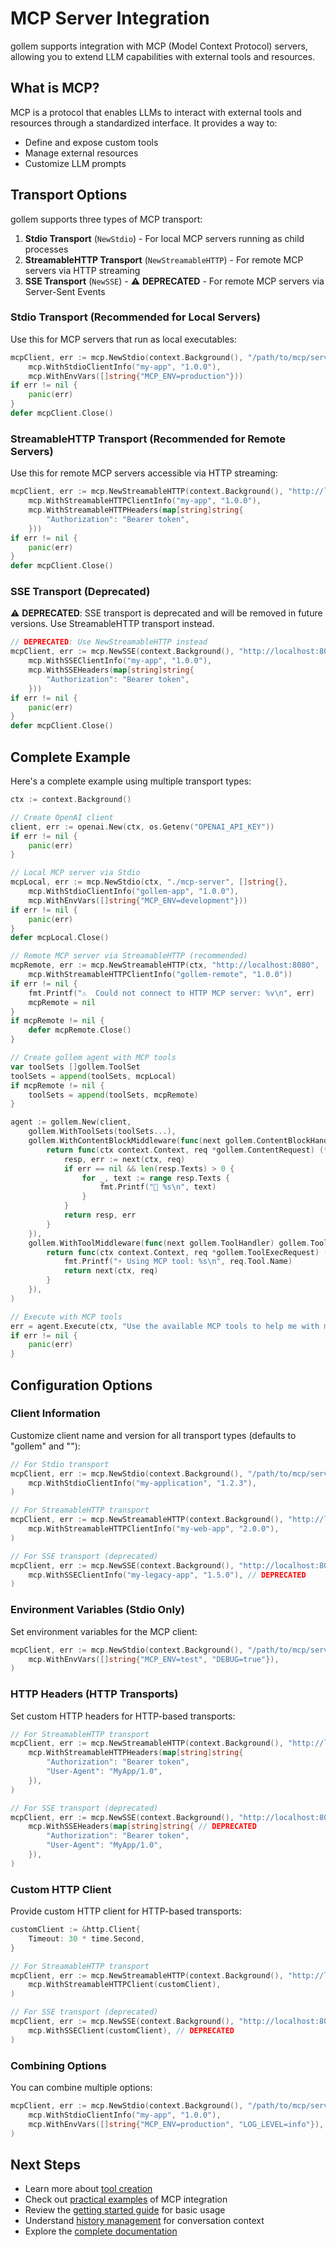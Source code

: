 # MCP Server Integration

gollem supports integration with MCP (Model Context Protocol) servers, allowing you to extend LLM capabilities with external tools and resources.

## What is MCP?

MCP is a protocol that enables LLMs to interact with external tools and resources through a standardized interface. It provides a way to:

- Define and expose custom tools
- Manage external resources
- Customize LLM prompts

## Transport Options

gollem supports three types of MCP transport:

1. **Stdio Transport** (`NewStdio`) - For local MCP servers running as child processes
2. **StreamableHTTP Transport** (`NewStreamableHTTP`) - For remote MCP servers via HTTP streaming
3. **SSE Transport** (`NewSSE`) - ⚠️ **DEPRECATED** - For remote MCP servers via Server-Sent Events

### Stdio Transport (Recommended for Local Servers)

Use this for MCP servers that run as local executables:

```go
mcpClient, err := mcp.NewStdio(context.Background(), "/path/to/mcp/server", []string{"--arg1", "value1"},
    mcp.WithStdioClientInfo("my-app", "1.0.0"),
    mcp.WithEnvVars([]string{"MCP_ENV=production"}))
if err != nil {
    panic(err)
}
defer mcpClient.Close()
```

### StreamableHTTP Transport (Recommended for Remote Servers)

Use this for remote MCP servers accessible via HTTP streaming:

```go
mcpClient, err := mcp.NewStreamableHTTP(context.Background(), "http://localhost:8080",
    mcp.WithStreamableHTTPClientInfo("my-app", "1.0.0"),
    mcp.WithStreamableHTTPHeaders(map[string]string{
        "Authorization": "Bearer token",
    }))
if err != nil {
    panic(err)
}
defer mcpClient.Close()
```

### SSE Transport (Deprecated)

⚠️ **DEPRECATED**: SSE transport is deprecated and will be removed in future versions. Use StreamableHTTP transport instead.

```go
// DEPRECATED: Use NewStreamableHTTP instead
mcpClient, err := mcp.NewSSE(context.Background(), "http://localhost:8081",
    mcp.WithSSEClientInfo("my-app", "1.0.0"),
    mcp.WithSSEHeaders(map[string]string{
        "Authorization": "Bearer token",
    }))
if err != nil {
    panic(err)
}
defer mcpClient.Close()
```

## Complete Example

Here's a complete example using multiple transport types:

```go
ctx := context.Background()

// Create OpenAI client
client, err := openai.New(ctx, os.Getenv("OPENAI_API_KEY"))
if err != nil {
    panic(err)
}

// Local MCP server via Stdio
mcpLocal, err := mcp.NewStdio(ctx, "./mcp-server", []string{},
    mcp.WithStdioClientInfo("gollem-app", "1.0.0"),
    mcp.WithEnvVars([]string{"MCP_ENV=development"}))
if err != nil {
    panic(err)
}
defer mcpLocal.Close()

// Remote MCP server via StreamableHTTP (recommended)
mcpRemote, err := mcp.NewStreamableHTTP(ctx, "http://localhost:8080",
    mcp.WithStreamableHTTPClientInfo("gollem-remote", "1.0.0"))
if err != nil {
    fmt.Printf("⚠️  Could not connect to HTTP MCP server: %v\n", err)
    mcpRemote = nil
}
if mcpRemote != nil {
    defer mcpRemote.Close()
}

// Create gollem agent with MCP tools
var toolSets []gollem.ToolSet
toolSets = append(toolSets, mcpLocal)
if mcpRemote != nil {
    toolSets = append(toolSets, mcpRemote)
}

agent := gollem.New(client,
    gollem.WithToolSets(toolSets...),
    gollem.WithContentBlockMiddleware(func(next gollem.ContentBlockHandler) gollem.ContentBlockHandler {
        return func(ctx context.Context, req *gollem.ContentRequest) (*gollem.ContentResponse, error) {
            resp, err := next(ctx, req)
            if err == nil && len(resp.Texts) > 0 {
                for _, text := range resp.Texts {
                    fmt.Printf("🤖 %s\n", text)
                }
            }
            return resp, err
        }
    }),
    gollem.WithToolMiddleware(func(next gollem.ToolHandler) gollem.ToolHandler {
        return func(ctx context.Context, req *gollem.ToolExecRequest) (*gollem.ToolExecResponse, error) {
            fmt.Printf("⚡ Using MCP tool: %s\n", req.Tool.Name)
            return next(ctx, req)
        }
    }),
)

// Execute with MCP tools
err = agent.Execute(ctx, "Use the available MCP tools to help me with my task")
if err != nil {
    panic(err)
}
```

## Configuration Options

### Client Information

Customize client name and version for all transport types (defaults to "gollem" and ""):

```go
// For Stdio transport
mcpClient, err := mcp.NewStdio(context.Background(), "/path/to/mcp/server", []string{},
    mcp.WithStdioClientInfo("my-application", "1.2.3"),
)

// For StreamableHTTP transport
mcpClient, err := mcp.NewStreamableHTTP(context.Background(), "http://localhost:8080",
    mcp.WithStreamableHTTPClientInfo("my-web-app", "2.0.0"),
)

// For SSE transport (deprecated)
mcpClient, err := mcp.NewSSE(context.Background(), "http://localhost:8081",
    mcp.WithSSEClientInfo("my-legacy-app", "1.5.0"), // DEPRECATED
)
```

### Environment Variables (Stdio Only)

Set environment variables for the MCP client:

```go
mcpClient, err := mcp.NewStdio(context.Background(), "/path/to/mcp/server", []string{},
    mcp.WithEnvVars([]string{"MCP_ENV=test", "DEBUG=true"}),
)
```

### HTTP Headers (HTTP Transports)

Set custom HTTP headers for HTTP-based transports:

```go
// For StreamableHTTP transport
mcpClient, err := mcp.NewStreamableHTTP(context.Background(), "http://localhost:8080",
    mcp.WithStreamableHTTPHeaders(map[string]string{
        "Authorization": "Bearer token",
        "User-Agent": "MyApp/1.0",
    }),
)

// For SSE transport (deprecated)
mcpClient, err := mcp.NewSSE(context.Background(), "http://localhost:8081",
    mcp.WithSSEHeaders(map[string]string{ // DEPRECATED
        "Authorization": "Bearer token",
        "User-Agent": "MyApp/1.0",
    }),
)
```

### Custom HTTP Client

Provide custom HTTP client for HTTP-based transports:

```go
customClient := &http.Client{
    Timeout: 30 * time.Second,
}

// For StreamableHTTP transport
mcpClient, err := mcp.NewStreamableHTTP(context.Background(), "http://localhost:8080",
    mcp.WithStreamableHTTPClient(customClient),
)

// For SSE transport (deprecated)
mcpClient, err := mcp.NewSSE(context.Background(), "http://localhost:8081",
    mcp.WithSSEClient(customClient), // DEPRECATED
)
```

### Combining Options

You can combine multiple options:

```go
mcpClient, err := mcp.NewStdio(context.Background(), "/path/to/mcp/server", []string{},
    mcp.WithStdioClientInfo("my-app", "1.0.0"),
    mcp.WithEnvVars([]string{"MCP_ENV=production", "LOG_LEVEL=info"}),
)
```

## Next Steps

- Learn more about [tool creation](tools.md)
- Check out [practical examples](examples.md) of MCP integration
- Review the [getting started guide](getting-started.md) for basic usage
- Understand [history management](history.md) for conversation context
- Explore the [complete documentation](README.md)